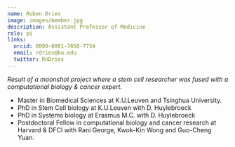 ```yaml
---
name: Ruben Dries
image: images/member.jpg
description: Assistant Professor of Medicine
role: pi
links:
  orcid: 0000-0001-7650-7754
  email: rdries@bu.edu
  twitter: RnDries
---
```


*Result of a moonshot project where a stem cell researcher was fused with a computational biology & cancer expert.*

- Master in Biomedical Sciences at K.U.Leuven and Tsinghua University.
- PhD in Stem Cell biology at K.U.Leuven with D. Huylebroeck
- PhD in Systems biology at Erasmus M.C. with D. Huylebroeck
- Postdoctoral Fellow in computational biology and cancer research at Harvard & DFCI with Rani George, Kwok-Kin Wong and Guo-Cheng Yuan.
